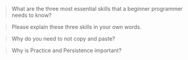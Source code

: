 >What are the three most essential skills that a beginner programmer needs to know?


>Please explain these three skills in your own words.



>Why do you need to not copy and paste?



>Why is Practice and Persistence important?
